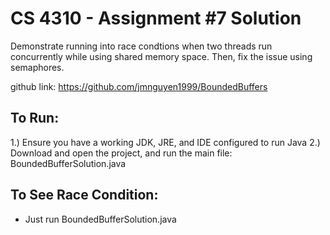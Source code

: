 # CS 4310 - Assignment #7 Solution
Demonstrate running into race condtions when two threads run concurrently while using shared memory space. Then, fix the issue using semaphores. 

github link: https://github.com/jmnguyen1999/BoundedBuffers

## To Run:
1.) Ensure you have a working JDK, JRE, and IDE configured to run Java
2.) Download and open the project, and run the main file: BoundedBufferSolution.java

## To See Race Condition:
- Just run BoundedBufferSolution.java
